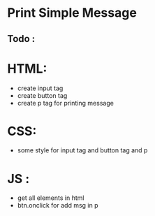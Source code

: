 # Print Simple Message 

## Todo :

# HTML:


- create input tag 
- create button tag 
- create p tag for printing message 


# CSS: 

- some style for input tag and button tag and p 


# JS : 

- get all elements in html
- btn.onclick for add msg in p